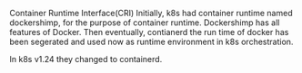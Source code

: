 Container Runtime Interface(CRI)
Initially, k8s had container runtime named dockershimp, for the purpose of container runtime. Dockershimp has all features of Docker. Then eventually, contianerd the run time of docker has been segerated and used now as runtime environment in k8s orchestration.

In k8s v1.24 they changed to containerd.
